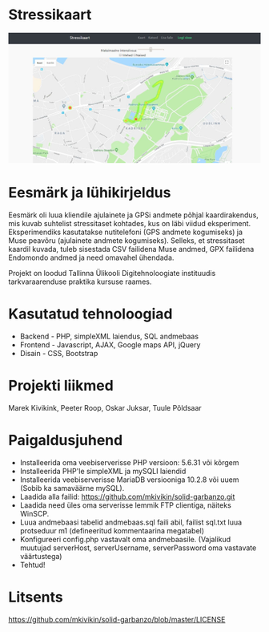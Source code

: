 # Stressikaart
![screenshot](dsg/snipsnap.JPG "screenshot")
# Eesmärk ja lühikirjeldus
Eesmärk oli luua kliendile ajulainete ja GPSi andmete põhjal kaardirakendus, mis kuvab suhtelist stressitaset kohtades, kus on läbi viidud eksperiment. Eksperimendiks kasutatakse nutitelefoni (GPS andmete kogumiseks) ja Muse peavõru (ajulainete andmete kogumiseks). Selleks, et stressitaset kaardil kuvada, tuleb sisestada CSV failidena Muse andmed, GPX failidena Endomondo andmed ja need omavahel ühendada.

Projekt on loodud Tallinna Ülikooli Digitehnoloogiate instituudis tarkvaraarenduse praktika kursuse raames.
# Kasutatud tehnoloogiad
- Backend - PHP, simpleXML laiendus, SQL andmebaas
- Frontend - Javascript, AJAX, Google maps API, jQuery
- Disain - CSS, Bootstrap
# Projekti liikmed
Marek Kivikink, Peeter Roop, Oskar Juksar, Tuule Põldsaar
# Paigaldusjuhend
  - Installeerida oma veebiserverisse PHP versioon: 5.6.31 või kõrgem
  - Installeerida PHP'le simpleXML ja mySQLI laiendid
  - Installeerida veebiserverisse MariaDB versiooniga 10.2.8 või uuem (Sobib ka samaväärne mySQL).
  - Laadida alla failid: https://github.com/mkivikin/solid-garbanzo.git
  - Laadida need üles oma serverisse lemmik FTP clientiga, näiteks WinSCP.
  - Luua andmebaasi tabelid andmebaas.sql faili abil, failist sql.txt luua protseduur m1 (defineeritud kommentaarina megatabel)
  - Konfigureeri config.php vastavalt oma andmebaasile. (Vajalikud muutujad serverHost, serverUsername, serverPassword oma        vastavate väärtustega)
  - Tehtud!
# Litsents 
https://github.com/mkivikin/solid-garbanzo/blob/master/LICENSE
